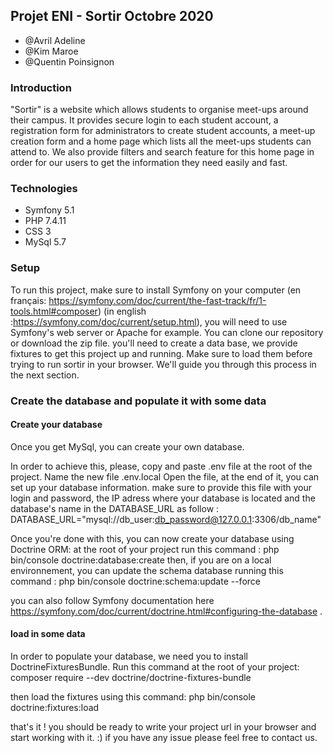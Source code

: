 ## Projet ENI - Sortir Octobre 2020
* @Avril Adeline
* @Kim Maroe
* @Quentin Poinsignon

### Introduction
"Sortir" is a website which allows students to organise meet-ups around their campus.
It provides secure login to each student account, a registration form for administrators to
create student accounts, a meet-up creation form and a home page which lists all the meet-ups
students can attend to. We also provide filters and search feature for this home page in order for our users
to get the information they need easily and fast.

### Technologies
- Symfony 5.1
- PHP 7.4.11
- CSS 3
- MySql 5.7

### Setup
To run this project, make sure to install Symfony on your computer (en français:  https://symfony.com/doc/current/the-fast-track/fr/1-tools.html#composer) (in english :https://symfony.com/doc/current/setup.html), you will need to use Symfony's web server or Apache for example. You can clone our repository or download the zip file.
you'll need to create a data base, we provide fixtures to get this project up and running. Make sure to load them before trying to run sortir in your browser.
We'll guide you through this process in the next section.

### Create the database and populate it with some data
#### Create your database
Once you get MySql, you can create your own database.

In order to achieve this, please, copy and paste .env file at the root of the project. Name the new file .env.local
Open the file, at the end of it, you can set up your database information. make sure to provide this file with your login and password, the IP adress 
where your database is located and the database's name in the DATABASE_URL as follow :
DATABASE_URL="mysql://db_user:db_password@127.0.0.1:3306/db_name"

Once you're done with this, you can now create your database using Doctrine ORM:
at the root of your project run this command :
php bin/console doctrine:database:create
then, if you are on a local environnement, you can update the schema database running this command :
php bin/console doctrine:schema:update --force

you can also follow Symfony documentation here https://symfony.com/doc/current/doctrine.html#configuring-the-database .

#### load in some data
In order to populate your database, we need you to install DoctrineFixturesBundle. Run this command at the root of your project:
composer require --dev doctrine/doctrine-fixtures-bundle

then load the fixtures using this command:
php bin/console doctrine:fixtures:load

that's it ! you should be ready to write your project url in your browser and start working with it. :)
if you have any issue please feel free to contact us.
